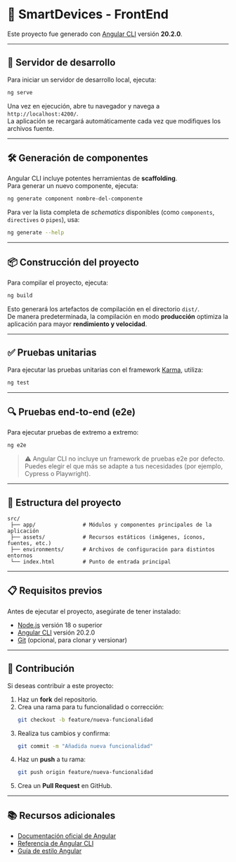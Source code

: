 # 📱 SmartDevices - FrontEnd

Este proyecto fue generado con [Angular CLI](https://github.com/angular/angular-cli) versión **20.2.0**.

---

## 🚀 Servidor de desarrollo

Para iniciar un servidor de desarrollo local, ejecuta:

```bash
ng serve
```

Una vez en ejecución, abre tu navegador y navega a `http://localhost:4200/`.  
La aplicación se recargará automáticamente cada vez que modifiques los archivos fuente.

---

## 🛠️ Generación de componentes

Angular CLI incluye potentes herramientas de **scaffolding**.  
Para generar un nuevo componente, ejecuta:

```bash
ng generate component nombre-del-componente
```

Para ver la lista completa de *schematics* disponibles (como `components`, `directives` o `pipes`), usa:

```bash
ng generate --help
```

---

## 📦 Construcción del proyecto

Para compilar el proyecto, ejecuta:

```bash
ng build
```

Esto generará los artefactos de compilación en el directorio `dist/`.  
De manera predeterminada, la compilación en modo **producción** optimiza la aplicación para mayor **rendimiento y velocidad**.

---

## ✅ Pruebas unitarias

Para ejecutar las pruebas unitarias con el framework [Karma](https://karma-runner.github.io), utiliza:

```bash
ng test
```

---

## 🔍 Pruebas end-to-end (e2e)

Para ejecutar pruebas de extremo a extremo:

```bash
ng e2e
```

> ⚠️ Angular CLI no incluye un framework de pruebas e2e por defecto. Puedes elegir el que más se adapte a tus necesidades (por ejemplo, Cypress o Playwright).

---

## 📂 Estructura del proyecto

```
src/
 ├── app/               # Módulos y componentes principales de la aplicación
 ├── assets/            # Recursos estáticos (imágenes, íconos, fuentes, etc.)
 ├── environments/      # Archivos de configuración para distintos entornos
 └── index.html         # Punto de entrada principal
```

---

## 📋 Requisitos previos

Antes de ejecutar el proyecto, asegúrate de tener instalado:

- [Node.js](https://nodejs.org/) versión 18 o superior  
- [Angular CLI](https://angular.dev/tools/cli) versión 20.2.0  
- [Git](https://git-scm.com/) (opcional, para clonar y versionar)

---

## 🤝 Contribución

Si deseas contribuir a este proyecto:

1. Haz un **fork** del repositorio.  
2. Crea una rama para tu funcionalidad o corrección:  
   ```bash
   git checkout -b feature/nueva-funcionalidad
   ```
3. Realiza tus cambios y confirma:  
   ```bash
   git commit -m "Añadida nueva funcionalidad"
   ```
4. Haz un **push** a tu rama:  
   ```bash
   git push origin feature/nueva-funcionalidad
   ```
5. Crea un **Pull Request** en GitHub.

---

## 📚 Recursos adicionales

- [Documentación oficial de Angular](https://angular.dev)  
- [Referencia de Angular CLI](https://angular.dev/tools/cli)  
- [Guía de estilo Angular](https://angular.dev/style-guide)  
